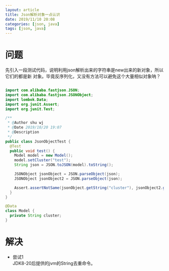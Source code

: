 ```yaml
---
layout: article
title: Json解析对象一点认识
date: 2019/11/10 20:08
categories: [json, java]
tags: [json, java]
---
```


# 问题
先引入一段测试代码，说明利用json解析出来的字符串是new出来的新对象，所以它们的都是新
对象。毕竟反序列化，又没有方法可以避免这个大量相似对象呐？

```java

import com.alibaba.fastjson.JSON;
import com.alibaba.fastjson.JSONObject;
import lombok.Data;
import org.junit.Assert;
import org.junit.Test;

/**
 * @Author shu wj
 * @Date 2019/10/20 19:07
 * @Description
 */
public class JsonObjectTest {
  @Test
  public void test() {
    Model model = new Model();
    model.setCluster("test");
    String json = JSON.toJSON(model).toString();

    JSONObject jsonObject = JSON.parseObject(json);
    JSONObject jsonObject2 = JSON.parseObject(json);

    Assert.assertNotSame(jsonObject.getString("cluster"), jsonObject2.getString("cluster"));
  }
}

@Data
class Model {
  private String cluster;
}

```

# 解决
- 尝试1  
JDK8-20后提供的jvm的String去重命令。


